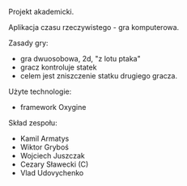 Projekt akademicki.

Aplikacja czasu rzeczywistego - gra komputerowa.

Zasady gry:
- gra dwuosobowa, 2d, "z lotu ptaka"
- gracz kontroluje statek
- celem jest zniszczenie statku drugiego gracza.

Użyte technologie:
- framework Oxygine

Skład zespołu:
- Kamil Armatys
- Wiktor Gryboś
- Wojciech Juszczak
- Cezary Sławecki (C)
- Vlad Udovychenko
